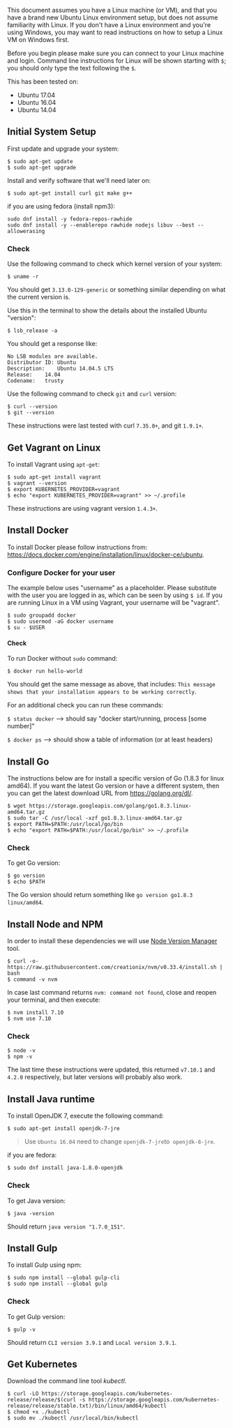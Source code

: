 This document assumes you have a Linux machine (or VM), and that you have a brand new Ubuntu Linux environment setup, but does not assume familiarity with Linux. If you don't have a Linux environment and you're using Windows, you may want to read instructions on how to setup a Linux VM on Windows first.

Before you begin please make sure you can connect to your Linux machine and login. Command line instructions for Linux will be shown starting with `$`; you should only type the text following the `$`.

This has been tested on:
* Ubuntu 17.04
* Ubuntu 16.04
* Ubuntu 14.04

## Initial System Setup

First update and upgrade your system:
```shell
$ sudo apt-get update
$ sudo apt-get upgrade
```

Install and verify software that we'll need later on:
```shell
$ sudo apt-get install curl git make g++
```

if you are using fedora (install npm3):
```shell
sudo dnf install -y fedora-repos-rawhide
sudo dnf install -y --enablerepo rawhide nodejs libuv --best --allowerasing
```

### Check

Use the following command to check which kernel version of your system:
```shell
$ uname -r
```
You should get `3.13.0-129-generic` or something similar depending on what the current version is.

Use this in the terminal to show the details about the installed Ubuntu "version":
```shell
$ lsb_release -a
```

You should get a response like:
```log
No LSB modules are available.
Distributor ID:	Ubuntu
Description:	Ubuntu 14.04.5 LTS
Release:	14.04
Codename:	trusty
```

Use the following command to check `git` and `curl` version:
```shell
$ curl --version
$ git --version
```

These instructions were last tested with curl `7.35.0+`, and git `1.9.1+`.

## Get Vagrant on Linux

To install Vagrant using `apt-get`:
```shell
$ sudo apt-get install vagrant
$ vagrant --version
$ export KUBERNETES_PROVIDER=vagrant
$ echo "export KUBERNETES_PROVIDER=vagrant" >> ~/.profile
```

These instructions are using vagrant version `1.4.3+`.

## Install Docker

To install Docker please follow instructions from: https://docs.docker.com/engine/installation/linux/docker-ce/ubuntu.

### Configure Docker for your user

The example below uses "username" as a placeholder. Please substitute with the user you are logged in as, which can be seen by using `$ id`.
If you are running Linux in a VM using Vagrant, your username will be "vagrant".

```shell
$ sudo groupadd docker
$ sudo usermod -aG docker username
$ su - $USER
```

#### Check

To run Docker without `sudo` command:
```shell
$ docker run hello-world
```

You should get the same message as above, that includes: `This message shows that your installation appears to be working correctly`.

For an additional check you can run these commands:

`$ status docker` --> should say  "docker start/running, process [some number]"

`$ docker ps` --> should show a table of information (or at least headers)


## Install Go

The instructions below are for install a specific version of Go (1.8.3 for linux amd64). If you want the latest Go version or have a different system, then you can get the latest download URL from https://golang.org/dl/.

```shell
$ wget https://storage.googleapis.com/golang/go1.8.3.linux-amd64.tar.gz
$ sudo tar -C /usr/local -xzf go1.8.3.linux-amd64.tar.gz
$ export PATH=$PATH:/usr/local/go/bin
$ echo "export PATH=$PATH:/usr/local/go/bin" >> ~/.profile
```

### Check

To get Go version:
```shell
$ go version
$ echo $PATH
```

The Go version should return something like `go version go1.8.3 linux/amd64`.

## Install Node and NPM

In order to install these dependencies we will use [Node Version Manager](https://github.com/creationix/nvm) tool.

```shell
$ curl -o- https://raw.githubusercontent.com/creationix/nvm/v0.33.4/install.sh | bash
$ command -v nvm
```

In case last command returns `nvm: command not found`, close and reopen your terminal, and then execute:

```shell
$ nvm install 7.10
$ nvm use 7.10
```

### Check

```shell
$ node -v
$ npm -v
```

The last time these instructions were updated, this returned `v7.10.1` and `4.2.0` respectively, but later versions will probably also work.

## Install Java runtime

To install OpenJDK 7, execute the following command:
```shell
$ sudo apt-get install openjdk-7-jre
```
> Use `Ubuntu 16.04` need to change `openjdk-7-jre`to` openjdk-8-jre`.

if you are fedora:
```shell
$ sudo dnf install java-1.8.0-openjdk
```

### Check

To get Java version:
```shell
$ java -version
```

Should return `java version "1.7.0_151"`.

## Install Gulp

To install Gulp using npm:
```shell
$ sudo npm install --global gulp-cli
$ sudo npm install --global gulp
```

### Check

To get Gulp version:
```shell
$ gulp -v
```

Should return `CLI version 3.9.1` and `Local version 3.9.1`.

## Get Kubernetes

Download the command line tool _kubectl_.

```shell
$ curl -LO https://storage.googleapis.com/kubernetes-release/release/$(curl -s https://storage.googleapis.com/kubernetes-release/release/stable.txt)/bin/linux/amd64/kubectl   
$ chmod +x ./kubectl   
$ sudo mv ./kubectl /usr/local/bin/kubectl   
```